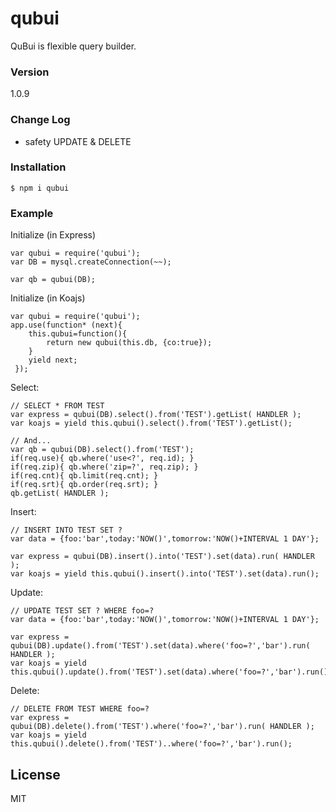# qubui

QuBui is flexible query builder.

### Version
1.0.9

### Change Log

* safety UPDATE & DELETE

### Installation

```
$ npm i qubui
```

### Example 

Initialize (in Express)
```
var qubui = require('qubui');
var DB = mysql.createConnection(~~);

var qb = qubui(DB);
```

Initialize (in Koajs)
```
var qubui = require('qubui');
app.use(function* (next){
    this.qubui=function(){
        return new qubui(this.db, {co:true});
    }
    yield next;
 });
```

Select:
```
// SELECT * FROM TEST
var express = qubui(DB).select().from('TEST').getList( HANDLER );
var koajs = yield this.qubui().select().from('TEST').getList();

// And...
var qb = qubui(DB).select().from('TEST');
if(req.use){ qb.where('use<?', req.id); }
if(req.zip){ qb.where('zip=?', req.zip); }
if(req.cnt){ qb.limit(req.cnt); }
if(req.srt){ qb.order(req.srt); }
qb.getList( HANDLER );
```

Insert:
```
// INSERT INTO TEST SET ?
var data = {foo:'bar',today:'NOW()',tomorrow:'NOW()+INTERVAL 1 DAY'};

var express = qubui(DB).insert().into('TEST').set(data).run( HANDLER );
var koajs = yield this.qubui().insert().into('TEST').set(data).run();
```

Update:
```
// UPDATE TEST SET ? WHERE foo=?
var data = {foo:'bar',today:'NOW()',tomorrow:'NOW()+INTERVAL 1 DAY'};

var express = qubui(DB).update().from('TEST').set(data).where('foo=?','bar').run( HANDLER );
var koajs = yield this.qubui().update().from('TEST').set(data).where('foo=?','bar').run();
```

Delete:
```
// DELETE FROM TEST WHERE foo=?
var express = qubui(DB).delete().from('TEST').where('foo=?','bar').run( HANDLER );
var koajs = yield this.qubui().delete().from('TEST')..where('foo=?','bar').run();
```


License
----

MIT


[npmjs]:https://www.npmjs.com/
